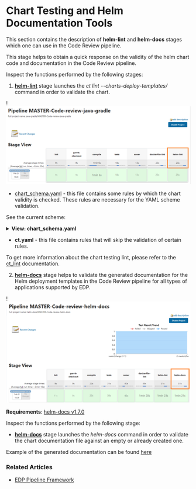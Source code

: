 # Chart Testing and Helm Documentation Tools

This section contains the description of **helm-lint** and **helm-docs** stages which one can use in the Code Review pipeline.

This stage helps to obtain a quick response on the validity of the helm chart code and documentation in the Code Review pipeline.

Inspect the functions performed by the following stages:

1. [**helm-lint**](https://github.com/helm/chart-testing#chart-testing) stage launches the _ct lint --charts-deploy-templates/_ command in order to validate the chart.

  !![Helm lint](../assets/user-guide/helm-lint.png)

   * [chart_schema.yaml](https://github.com/helm/chart-testing/blob/main/etc/chart_schema.yaml) - this file contains some rules by which the chart validity is checked. These rules are necessary for the YAML scheme validation.

   See the current scheme:

  <details>
  <summary><b>View: chart_schema.yaml</b></summary>

```yaml

name: str()
home: str()
version: str()
type: str()
apiVersion: str()
appVersion: any(str(), num())
description: str()
keywords: list(str(), required=False)
sources: list(str(), required=True)
maintainers: list(include('maintainer'), required=True)
dependencies: list(include('dependency'), required=False)
icon: str(required=False)
engine: str(required=False)
condition: str(required=False)
tags: str(required=False)
deprecated: bool(required=False)
kubeVersion: str(required=False)
annotations: map(str(), str(), required=False)
---
maintainer:
  name: str(required=True)
  email: str(required=False)
  url: str(required=False)
---
dependency:
  name: str()
  version: str()
  repository: str()
  condition: str(required=False)
  tags: list(str(), required=False)
  enabled: bool(required=False)
  import-values: any(list(str()), list(include('import-value')), required=False)
  alias: str(required=False)


```

  </details>

   * **ct.yaml** - this file contains rules that will skip the validation of certain rules.

   To get more information about the chart testing lint, please refer to the [ct_lint](https://github.com/helm/chart-testing/blob/main/doc/ct_lint.md) documentation.

2. [**helm-docs**](https://github.com/norwoodj/helm-docs#helm-docs) stage helps to validate the generated documentation for the Helm deployment templates in the Code Review pipeline for all types of applications supported by EDP.

  !![Helm docs](../assets/user-guide/helm-docs.png)

**Requirements**: [helm-docs v1.7.0](https://github.com/norwoodj/helm-docs/releases/tag/v1.7.0)

Inspect the functions performed by the following stage:

* [**helm-docs**](https://github.com/norwoodj/helm-docs#helm-docs) stage launches the _helm-docs_ command in order to validate the chart documentation file against an empty or already created one.

Example of the generated documentation can be found [here](https://github.com/epam/edp-install/blob/master/deploy-templates/README.md)

### Related Articles

* [EDP Pipeline Framework](pipeline-framework.md)
